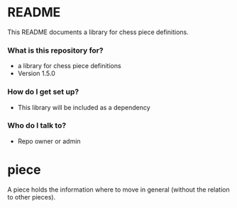 # README #

This README documents a library for chess piece definitions.

### What is this repository for? ###

* a library for chess piece definitions
* Version 1.5.0

### How do I get set up? ###

* This library will be included as a dependency

### Who do I talk to? ###

* Repo owner or admin

# piece #

A piece holds the information where to move in general (without the relation to other pieces).

